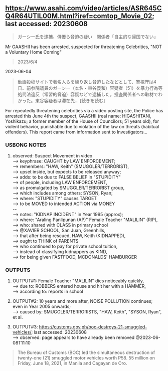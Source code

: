 ## https://www.asahi.com/video/articles/ASR645CQ4R64UTIL00M.html?iref=comtop_Movie_02; last accessed: 20230608

> ガーシー氏を逮捕、俳優ら脅迫の疑い　関係者「自主的な帰国でない」

Mr GAASHII has been arrested, suspected for threatening Celebrities, "NOT a Voluntary Home Coming"

> 2023/6/4

2023-06-04

> 動画投稿サイトで著名人らを繰り返し脅迫したなどとして、警視庁は4日、前参院議員のガーシー（本名・東谷義和）容疑者（51）を暴力行為等処罰法違反（常習的脅迫）容疑などで逮捕した。捜査関係者への取材でわかった。東谷容疑者は滞在先... [続きを読む]

For repeatedly threatening celebrities via a video posting site, the Police has arrested this June 4th the suspect, GAASHII (real name: HIGASHITANI, Yoshikazu; a former member of the House of Councilors; 51 years old), for violent behavior, punishable due to violation of the law on threats (habitual offenders). This report came from information sent to Investigators...

### USBONG NOTES

1) observed: Suspect Movement in video<br/>
--> keyphrase: CAUGHT by LAW ENFORCEMENT;<br/>
--> remembers: "HAW, Keith" (SMUGGLER/TERRORIST),<br/>
--> upset inside, but expects to be released anyway;<br/>
--> adds: to be due to FALSE BELIEF in "STUPIDITY" <br/>
--> of people, including LAW ENFORCEMENT,<br/>
--> as promulgated by SMUGGLER/TERRORIST group,<br/>
--> which includes among others: SYSON, Ryan;<br/>
--> where: "STUPIDITY" causes TARGET<br/>
--> to be MOVED to intended ACTION via MONEY<br/>
--<br/>
--> notes: "KIDNAP INCIDENT" in Year 1995 (approx);<br/>
--> where: "Araling Panlipunan (AP)" Female Teacher "MALILIN" (RIP),<br/>
--> who: shared with CLASS in primary school<br/> 
--> @XAVIER SCHOOL, San Juan, Greenhills,<br/>
--> that after being rescued, HAW, Keith (KIDNAPPED), <br/>
--> ought to THINK of PARENTS<br/> 
--> who continued to pay for private school tuition,<br/>
--> instead of classifying kidnappers as KIND,<br/>
--> for being given FASTFOOD, MCDONALDS' HAMBURGER<br/>

### OUTPUTS

1) OUTPUT#1: Female Teacher "MALILIN" dies noticeably quickly,<br/>
--> due to: ROBBERS entered house and hit her with a HAMMER,<br/>
--> according to: reports in school

2) OUTPUT#2: 10 years and more after, NOISE POLLUTION continues; even in Year 2005 onwards;<br/>
--> caused by: SMUGGLER/TERRORISTS, "HAW, Keith", "SYSON, Ryan", et al.

3) OUTPUT#3: https://customs.gov.ph/boc-destroys-21-smuggled-vehicles/; last accessed: 20230608<br/>
--> observed: page appears to have already been removed @2023-06-08T11:10

> The Bureau of Customs (BOC) led the simultaneous destruction of twenty-one (21) smuggled motor vehicles worth P58. 55 million on Friday, June 18, 2021, in Manila and Cagayan de Oro.
